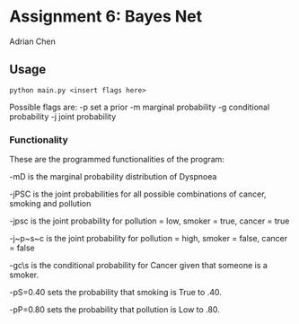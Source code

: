 # Assignment 6: Bayes Net
Adrian Chen
## Usage
```
python main.py <insert flags here>
```
Possible flags are:
-p set a prior
-m marginal probability
-g conditional probability
-j joint probability
### Functionality
These are the programmed functionalities of the program:

-mD is the marginal probability distribution of Dyspnoea

-jPSC is the joint probabilities for all possible combinations of cancer, smoking and pollution

-jpsc is the joint probability for pollution = low, smoker = true, cancer = true

-j~p~s~c is the joint probability for pollution = high, smoker = false, cancer = false

-gc\s is the conditional probability for Cancer given that someone is a smoker.

-pS=0.40 sets the probability that smoking is True to .40.

-pP=0.80 sets the probability that pollution is Low to .80.
